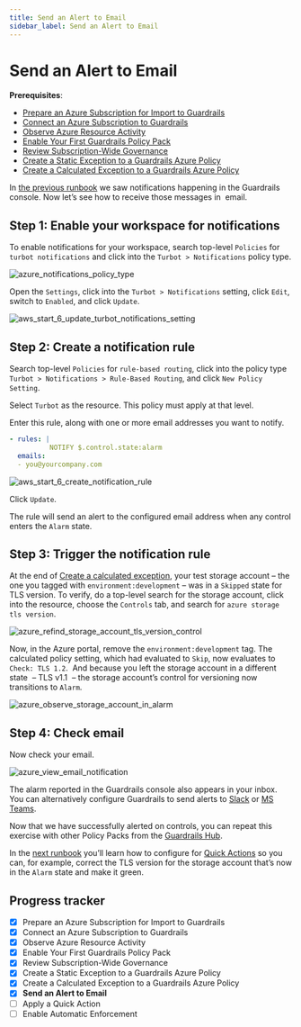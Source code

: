 ```yaml
---
title: Send an Alert to Email
sidebar_label: Send an Alert to Email
---
```



# Send an Alert to Email

**Prerequisites**: 

- [Prepare an Azure Subscription for Import to Guardrails](/guardrails/docs/getting-started/getting-started-azure/prepare-subscription/)
- [Connect an Azure Subscription to Guardrails](/guardrails/docs/getting-started/getting-started-azure/connect-subscription/)
- [Observe Azure Resource Activity](/guardrails/docs/getting-started/getting-started-azure/observe-azure-activity/)
- [Enable Your First Guardrails Policy Pack](/guardrails/docs/getting-started/getting-started-azure/enable-policy-pack/)
- [Review Subscription-Wide Governance](/guardrails/docs/getting-started/getting-started-azure/review-account-wide/)
- [Create a Static Exception to a Guardrails Azure Policy](/guardrails/docs/getting-started/getting-started-azure/create-static-exception/)
- [Create a Calculated Exception to a Guardrails Azure Policy](/guardrails/docs/getting-started/getting-started-azure/create-calculated-exception/)


In [the previous runbook](/guardrails/docs/runbooks/getting-started-azure/create-calculated-exception) we saw notifications happening in the Guardrails console. Now let’s see how to receive those messages in  email. 

## Step 1: Enable your workspace for notifications

  
To enable notifications for your workspace, search top-level `Policies` for `turbot notifications` and click into the `Turbot > Notifications` policy type.  
<p><img alt="azure_notifications_policy_type" src="/images/docs/guardrails/getting-started/getting-started-azure/send-alert-to-email/azure-notifications-policy-type.png"/></p>  


Open the `Settings`, click into the `Turbot > Notifications` setting, click `Edit`, switch to `Enabled`, and click `Update`.  
<p><img alt="aws_start_6_update_turbot_notifications_setting" src="/images/docs/guardrails/getting-started/getting-started-azure/send-alert-to-email/aws-start-6-update-turbot-notifications-setting.png"/></p>

## Step 2: Create a notification rule

Search top-level `Policies` for `rule-based routing`, click into the policy type `Turbot > Notifications > Rule-Based Routing`, and click `New Policy Setting`.  
  
Select `Turbot` as the resource. This policy must apply at that level.  
  
Enter this rule, along with one or more email addresses you want to notify.  
  
```yaml
- rules: |
          NOTIFY $.control.state:alarm
  emails:
  - you@yourcompany.com  
```  
<p><img alt="aws_start_6_create_notification_rule" src="/images/docs/guardrails/getting-started/getting-started-azure/send-alert-to-email/aws-start-6-create-notification-rule.png"/></p>

Click `Update`.  


The rule will send an alert to the configured email address when any control enters the `Alarm` state.

## Step 3: Trigger the notification rule

At the end of [Create a calculated exception](/guardrails/docs/runbooks/getting-started-azure/create_calculated_exception), your test storage account – the one you tagged with `environment:development` – was in a `Skipped` state for TLS version. To verify, do a top-level search for the storage account, click into the resource, choose the `Controls` tab, and search for `azure storage tls version`.
<p><img alt="azure_refind_storage_account_tls_version_control" src="/images/docs/guardrails/getting-started/getting-started-azure/send-alert-to-email/azure-refind-storage-account-tls-version-control.png"/></p>

Now, in the Azure portal, remove the `environment:development` tag. The calculated policy setting, which had evaluated to `Skip`, now evaluates to `Check: TLS 1.2`.  And because you left the storage account in a different state  – TLS v1.1  – the storage account’s control for versioning now transitions to `Alarm`.   
<p><img alt="azure_observe_storage_account_in_alarm" src="/images/docs/guardrails/getting-started/getting-started-azure/send-alert-to-email/azure-observe-storage-account-in-alarm.png"/></p>  


## Step 4: Check email

  
Now check your email.
<p><img alt="azure_view_email_notification" src="/images/docs/guardrails/getting-started/getting-started-azure/send-alert-to-email/azure-view-email-notification.png"/></p>

The alarm reported in the Guardrails console also appears in your inbox. You can alternatively configure Guardrails to send alerts to [Slack]([guardrails/docs/guides/notifications/templates#example-slack-template](https://turbot.com/guardrails/docs/guides/notifications/templates#example-slack-template)) or [MS Teams](/guardrails/docs/guides/notifications/templates#example-ms-teams-template).

Now that we have successfully alerted on controls, you can repeat this exercise with other Policy Packs from the [Guardrails Hub](hub.guardrails.com). 

In the [next runbook](/guardrails/docs/runbooks/getting-started-azure/apply-quick-action) you’ll learn how to configure for [Quick Actions]([/guardrails/docs/guides/quick-actions](https://turbot.com/guardrails/docs/guides/quick-actions#enabling-quick-actions)) so you can, for example, correct the TLS version for the storage account that’s now in the `Alarm` state and make it green.


## Progress tracker

- [x] Prepare an Azure Subscription for Import to Guardrails
- [x] Connect an Azure Subscription to Guardrails
- [x] Observe Azure Resource Activity
- [x] Enable Your First Guardrails Policy Pack
- [x] Review Subscription-Wide Governance
- [x] Create a Static Exception to a Guardrails Azure Policy
- [x] Create a Calculated Exception to a Guardrails Azure Policy
- [x] **Send an Alert to Email**
- [ ] Apply a Quick Action
- [ ] Enable Automatic Enforcement
